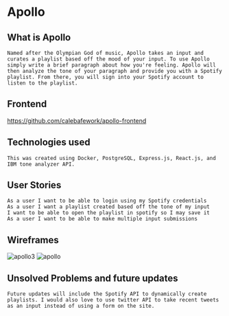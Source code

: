 # Apollo

## What is Apollo
    Named after the Olympian God of music, Apollo takes an input and curates a playlist based off the mood of your input. To use Apollo simply write a brief paragraph about how you're feeling. Apollo will then analyze the tone of your paragraph and provide you with a Spotify playlist. From there, you will sign into your Spotify account to listen to the playlist.

## Frontend
  https://github.com/calebafework/apollo-frontend

## Technologies used
    This was created using Docker, PostgreSQL, Express.js, React.js, and IBM tone analyzer API.

## User Stories
    As a user I want to be able to login using my Spotify credentials
    As a user I want a playlist created based off the tone of my input 
    I want to be able to open the playlist in spotify so I may save it
    As a user I want to be able to make multiple input submissions
## Wireframes
  ![apollo3](https://user-images.githubusercontent.com/65871876/146258727-f9343516-81e0-4886-a1f8-be81ef69a4d7.jpeg)
  ![apollo](https://user-images.githubusercontent.com/65871876/146258898-14149663-0045-4757-8a6c-2472c1fc1fbe.png)
  
## Unsolved Problems and future updates
    Future updates will include the Spotify API to dynamically create playlists. I would also love to use twitter API to take recent tweets as an input instead of using a form on the site.
